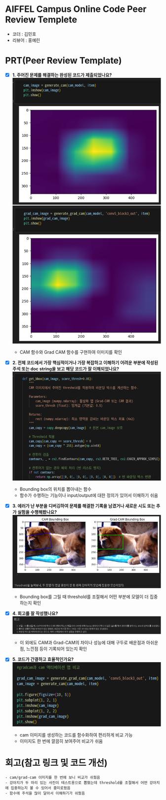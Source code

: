 # AIFFEL Campus Online Code Peer Review Templete

- 코더 : 김민호
- 리뷰어 : 홍예린

# PRT(Peer Review Template)

- [X] **1. 주어진 문제를 해결하는 완성된 코드가 제출되었나요?
  ![cam.png](./images/cam.png)
  ![grad_cam](./images/grad_cam.png)**

  - CAM 함수와 Grad CAM 함수를 구현하여 이미지를 확인
- [X] **2. 전체 코드에서 가장 핵심적이거나 가장 복잡하고 이해하기 어려운 부분에 작성된
  주석 또는 doc string을 보고 해당 코드가 잘 이해되었나요?
  ![commemt](./images/comment.png)**

  - Bounding box의 위치를 뽑아내는 함수
  - 함수가 수행하는 기능이나 input/output에 대한 정의가 있어서 이해하기 쉬움
- [X] **3. 에러가 난 부분을 디버깅하여 문제를 해결한 기록을 남겼거나
  새로운 시도 또는 추가 실험을 수행해봤나요?
  ![threshold](./images/threshold.png)**

  - Bounding box를 그릴 때 threshold를 조절해서 어떤 부분에 모델이 더 집중하는지 확인
- [X] **4. 회고를 잘 작성했나요?
  ![retrospect.png](./images/retrospect.png)**

  - 이 외에도 CAM과 Grad-CAM의 차이나 성능에 대해 구두로 배운점과 아쉬운점, 느낀점 등이 기록되어 있는지 확인
- [X] **5. 코드가 간결하고 효율적인가요?
  ![code.png](./images/code.png)**

  - cam 이미지를 생성하는 코드를 함수화하여 편리하게 비교 가능
  - 이미지도 한 번에 깔끔히 보여주어 비교가 쉬움

# 회고(참고 링크 및 코드 개선)

```
- cam/grad-cam 이미지를 한 번에 보니 비교가 쉬웠음
- 강아지가 두 마리 있는 사진이 테스트용으로 뽑혔는데 threshold를 조절해서 어떤 강아지에 집중하는지 볼 수 있어서 흥미로웠음
- 함수에 주석을 많이 달아서 이해하기가 쉬웠음
```
